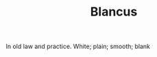 ---
title: Blancus
permalink: "/definitions/blancus.html"
body: In old law and practice. White; plain; smooth; blank
published_at: '2018-07-07'
layout: post
---